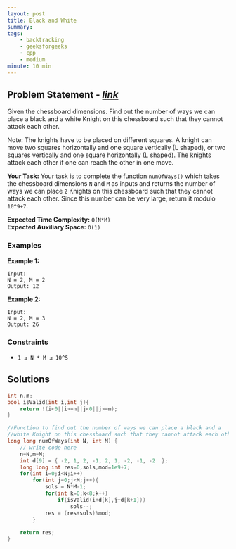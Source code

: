 ```yaml
---
layout: post
title: Black and White                   
summary:
tags:
    - backtracking
    - geeksforgeeks
    - cpp
    - medium
minute: 10 min
---
```


## Problem Statement - [*link*](https://practice.geeksforgeeks.org/problems/black-and-white-1587115620/0/?track=DSASP-Backtracking&batchId=154#)  

Given the chessboard dimensions. Find out the number of ways we can place a black and a white Knight on this chessboard such that they cannot attack each other.

Note:
The knights have to be placed on different squares. A knight can move two squares horizontally and one square vertically (L shaped), or two squares vertically and one square horizontally (L shaped). The knights attack each other if one can reach the other in one move. 

**Your Task:** 
Your task is to complete the function `numOfWays()` which takes the chessboard dimensions `N` and `M` as inputs and returns the number of ways we can place `2` Knights on this chessboard such that they cannot attack each other. Since this number can be very large, return it modulo `10^9+7`.


**Expected Time Complexity:** `O(N*M)`           
**Expected Auxiliary Space:** `O(1)`


### Examples

**Example 1:**   
```
Input:
N = 2, M = 2
Output: 12 
```

**Example 2:**   
```
Input:
N = 2, M = 3
Output: 26
```

### Constraints

+ `1 ≤ N * M ≤ 10^5`

## Solutions

```cpp
int n,m;
bool isValid(int i,int j){
    return !(i<0||i>=n||j<0||j>=m); 
}

//Function to find out the number of ways we can place a black and a 
//white Knight on this chessboard such that they cannot attack each other.
long long numOfWays(int N, int M) {
    // write code here
    n=N,m=M;
    int d[9] = { -2, 1, 2, -1, 2, 1, -2, -1, -2  };
    long long int res=0,sols,mod=1e9+7;
    for(int i=0;i<N;i++)
        for(int j=0;j<M;j++){
            sols = N*M-1;
            for(int k=0;k<8;k++)
                if(isValid(i+d[k],j+d[k+1]))
                    sols--;
            res = (res+sols)%mod;
        }
    
    return res;
}
```

